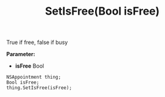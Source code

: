 ﻿---
uid: crmscript_ref_NSAppointment_SetIsFree
title: SetIsFree(Bool isFree)
intellisense: NSAppointment.SetIsFree
keywords: NSAppointment, GetIsFree
so.topic: reference
---

True if free, false if busy

**Parameter:** 
 - **isFree** Bool

```crmscript
NSAppointment thing;
Bool isFree;
thing.SetIsFree(isFree);
```

